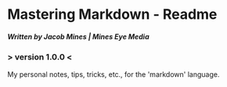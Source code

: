 # Mastering Markdown - Readme
##### Written by Jacob Mines | Mines Eye Media
### > version 1.0.0 <

My personal notes, tips, tricks, etc., for the 'markdown' language.